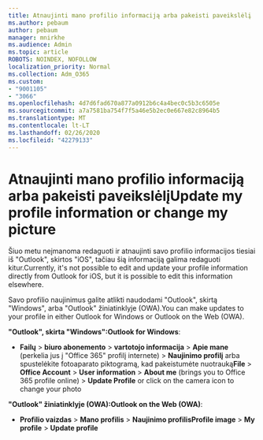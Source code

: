 ```yaml
---
title: Atnaujinti mano profilio informaciją arba pakeisti paveikslėlį
ms.author: pebaum
author: pebaum
manager: mnirkhe
ms.audience: Admin
ms.topic: article
ROBOTS: NOINDEX, NOFOLLOW
localization_priority: Normal
ms.collection: Adm_O365
ms.custom:
- "9001105"
- "3066"
ms.openlocfilehash: 4d7d6fad670a877a0912b6c4a4bec0c5b3c6505e
ms.sourcegitcommit: a7a7581ba754f7f5a46e5b2ec0e667e82c8964b5
ms.translationtype: MT
ms.contentlocale: lt-LT
ms.lasthandoff: 02/26/2020
ms.locfileid: "42279133"
---
```

# <a name="update-my-profile-information-or-change-my-picture"></a><span data-ttu-id="57daa-102">Atnaujinti mano profilio informaciją arba pakeisti paveikslėlį</span><span class="sxs-lookup"><span data-stu-id="57daa-102">Update my profile information or change my picture</span></span>

<span data-ttu-id="57daa-103">Šiuo metu neįmanoma redaguoti ir atnaujinti savo profilio informacijos tiesiai iš "Outlook", skirtos "iOS", tačiau šią informaciją galima redaguoti kitur.</span><span class="sxs-lookup"><span data-stu-id="57daa-103">Currently, it's not possible to edit and update your profile information directly from Outlook for iOS, but it is possible to edit this information elsewhere.</span></span> 

<span data-ttu-id="57daa-104">Savo profilio naujinimus galite atlikti naudodami "Outlook", skirtą "Windows", arba "Outlook" žiniatinklyje (OWA).</span><span class="sxs-lookup"><span data-stu-id="57daa-104">You can make updates to your profile in either Outlook for Windows or Outlook on the Web (OWA).</span></span> 

<span data-ttu-id="57daa-105">**"Outlook", skirta "Windows":**</span><span class="sxs-lookup"><span data-stu-id="57daa-105">**Outlook for Windows**:</span></span> 

- <span data-ttu-id="57daa-106">**Failų** > **biuro abonemento** > **vartotojo informacija** > **Apie mane** (perkelia jus į "Office 365" profilį internete) > **Naujinimo profilį** arba spustelėkite fotoaparato piktogramą, kad pakeistumėte nuotrauką</span><span class="sxs-lookup"><span data-stu-id="57daa-106">**File** > **Office Account** > **User information** > **About me** (brings you to Office 365 profile online) > **Update Profile** or click on the camera icon to change your photo</span></span>  
  
<span data-ttu-id="57daa-107">**"Outlook" žiniatinklyje (OWA):**</span><span class="sxs-lookup"><span data-stu-id="57daa-107">**Outlook on the Web (OWA)**:</span></span> 

- <span data-ttu-id="57daa-108">**Profilio vaizdas** > **Mano profilis** > **Naujinimo profilis**</span><span class="sxs-lookup"><span data-stu-id="57daa-108">**Profile image** > **My profile** > **Update profile**</span></span>
